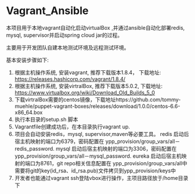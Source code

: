 # Vagrant_Ansible

本项目用于本地vagrant自动化启动virtualBox ,并通过ansible自动化部署redis, mysql, supervisor并启动spring cloud jar的过程。

主要用于开发团队自建本地测试环境及远程测试环境。

基本安装步骤如下:

1. 根据主机操作系统, 安装vagrant, 推荐下载版本1.8.4， 下载地址: https://releases.hashicorp.com/vagrant/1.8.4/
2. 根据主机操作系统, 安装virtralBox, 推荐下载版本5.0.2, 下载地址: https://www.virtualbox.org/wiki/Download_Old_Builds_5_0
3. 下载virtralBox需要的centos镜像，下载地址https://github.com/tommy-muehle/puppet-vagrant-boxes/releases/download/1.0.0/centos-6.6-x86_64.box
4. 执行本目录的setup.sh 脚本
5. Vagrantfile创建成功后，在本目录执行vagrant up.
6. 项目会自动安装redis，mysql, supervisor,maven等必要工具。
	redis 启动后宿主机映射的端口为6379，密码配置在 ypp_provision/group_vars/all－redis_password.
	mysql 启动后宿主机映射的端口为3306，密码配置在 ypp_provision/group_vars/all－mysql_password.
	eureka 启动后宿主机映射的端口为8761，git repo相关信息配置在 ypp_provision/group_vars/all中
	需要将git的key(id_rsa、id_rsa.pub)文件拷贝到ypp_provision/keys中
7. 开发者也能通过vagrant ssh登陆vbox进行操作，主项目路径放于/home目录下
